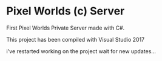 # Pixel Worlds (c) Server
First Pixel Worlds Private Server made with C#.

This project has been compiled with Visual Studio 2017

i've restarted working on the project wait for new updates...
